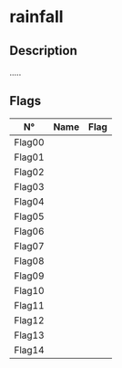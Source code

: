 # rainfall

## Description
.....

## Flags
| N°    | Name     | Flag                        |
|:------:|---------|-----------------------------|
| Flag00 |  | |
| Flag01 |  | |
| Flag02 |  | |
| Flag03 |  | |
| Flag04 |  | |
| Flag05 |  | |
| Flag06 |  | |
| Flag07 |  | |
| Flag08 |  | |
| Flag09 |  | |
| Flag10 |  | |
| Flag11 |  | |
| Flag12 |  | |
| Flag13 |  | |
| Flag14 |  | |